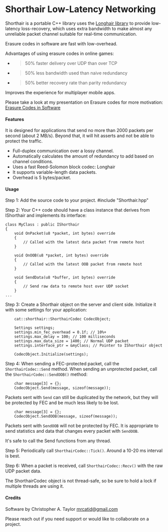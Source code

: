 # Shorthair Low-Latency Networking

Shorthair is a portable C++ library uses the [Longhair library](https://github.com/catid/longhair) to provide low-latency loss-recovery, which uses extra bandwidth to make almost any unreliable packet channel suitable for real-time communication.

Erasure codes in software are fast with low-overhead.

Advantages of using erasure codes in online games:

+ > 50% faster delivery over UDP than over TCP
+ > 50% less bandwidth used than naive redundancy
+ > 50% better recovery rate than parity redundancy

Improves the experience for multiplayer mobile apps.

Please take a look at my presentation on Erasure codes for more motivation:
[Erasure Codes in Software](https://github.com/catid/shorthair/blob/master/docs/ErasureCodesInSoftware.pdf)


#### Features

It is designed for applications that send no more than 2000 packets per second (about 2 MB/s).  Beyond that, it will hit asserts and not be able to protect the traffic.

+ Full-duplex communication over a lossy channel.
+ Automatically calculates the amount of redundancy to add based on channel conditions.
+ Uses a fast Reed-Solomon block codec: Longhair
+ It supports variable-length data packets.
+ Overhead is 5 bytes/packet.


#### Usage

Step 1: Add the source code to your project.  #include "Shorthair.hpp"

Step 2: Your C++ code should have a class instance that derives from IShorthair and
implements its interface:

~~~
class MyClass : public IShorthair
{
	void OnPacket(u8 *packet, int bytes) override
	{
		// Called with the latest data packet from remote host
	}

	void OnOOB(u8 *packet, int bytes) override
	{
		// Called with the latest OOB packet from remote host
	}

	void SendData(u8 *buffer, int bytes) override
	{
		// Send raw data to remote host over UDP socket
	}
...
~~~

Step 3: Create a Shorthair object on the server and client side.  Initialize it with some settings for your application:

~~~
    cat::shorthair::ShorthairCodec CodecObject;

    Settings settings;
    settings.min_fec_overhead = 0.1f; // 10%+
    settings.max_delay = 100; // 100 milliseconds
    settings.max_data_size = 1400; // Normal UDP packet
    settings.interface_ptr = &myClass; // Pointer to IShorthair object

    CodecObject.Initialize(settings);
~~~

Step 4: When sending a FEC-protected packet, call the `ShorthairCodec::Send` method.  When sending an unprotected packet, call the `ShorthairCodec::SendOOB()` method:

~~~
    char message[3] = {};
    CodecObject.Send(message, sizeof(message));
~~~

Packets sent with `Send` can still be duplicated by the network, but they will be protected by FEC and be much less likely to be lost.

~~~
    char message[3] = {};
    CodecObject.SendOOB(message, sizeof(message));
~~~

Packets sent with `SendOOB` will not be protected by FEC.  It is appropriate to send statistics and data that changes every packet with `SendOOB`.

It's safe to call the Send functions from any thread.

Step 5: Periodically call `ShorthairCodec::Tick()`.  Around a 10-20 ms interval is best.

Step 6: When a packet is received, call `ShorthairCodec::Recv()` with the raw UDP packet data.

The ShorthairCodec object is not thread-safe, so be sure to hold a lock if multiple threads are using it.


#### Credits

Software by Christopher A. Taylor mrcatid@gmail.com

Please reach out if you need support or would like to collaborate on a project.


